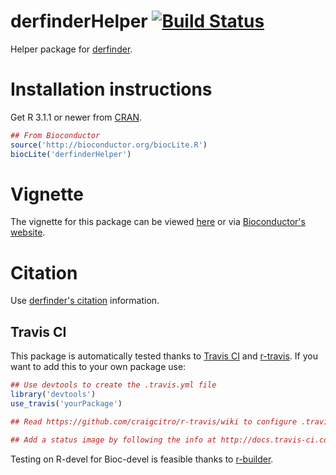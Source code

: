 derfinderHelper [![Build Status](https://travis-ci.org/lcolladotor/derfinderHelper.svg?branch=master)](https://travis-ci.org/lcolladotor/derfinderHelper)
===============

Helper package for [derfinder](https://github.com/lcolladotor/derfinder).

# Installation instructions

Get R 3.1.1 or newer from [CRAN](http://cran.r-project.org/).

```R
## From Bioconductor
source('http://bioconductor.org/biocLite.R')
biocLite('derfinderHelper')
```

# Vignette

The vignette for this package can be viewed [here](http://lcolladotor.github.io/derfinderHelper/) or via [Bioconductor's website](http://www.bioconductor.org/packages/devel/bioc/html/derfinderHelper.html).


# Citation

Use [derfinder's citation](https://github.com/lcolladotor/derfinder#citation) information.


## Travis CI

This package is automatically tested thanks to [Travis CI](travis-ci.org) and [r-travis](https://github.com/craigcitro/r-travis). If you want to add this to your own package use:

```R
## Use devtools to create the .travis.yml file
library('devtools')
use_travis('yourPackage')

## Read https://github.com/craigcitro/r-travis/wiki to configure .travis.yml appropriately

## Add a status image by following the info at http://docs.travis-ci.com/user/status-images/
```

Testing on R-devel for Bioc-devel is feasible thanks to [r-builder](https://github.com/metacran/r-builder).
